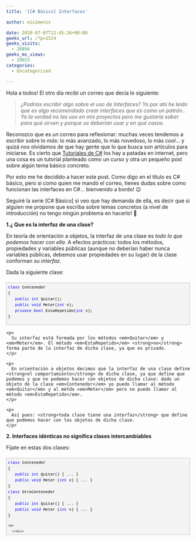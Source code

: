 ```yaml
---
title: '[C# Básico] Interfaces'

author: eiximenis

date: 2010-07-07T12:45:26+00:00
geeks_url: /?p=1524
geeks_visits:
  - 26894
geeks_ms_views:
  - 19653
categories:
  - Uncategorized

---
```

Hola a todos! El otro día recibí un correo que decía lo siguiente:

> _¿Podrías escribir algo sobre el uso de Interfaces? Yo por ahi he leido que es algo recomendado crear interfaces que es como un patrón.. Yo la verdad no las uso en mis proyectos pero me gustaría saber para qué sirven y porque se deberían usar y en qué casos._

<!--more-->

Reconozco que es un correo para reflexionar: muchas veces tendemos a escribir sobre lo _más_: lo más avanzado, lo más novedoso, lo más _cool_… y quizá nos olvidamos de que hay gente que lo que busca son artículos para iniciarse. Es cierto que [Tutoriales de C#][1] los hay a patadas en internet, pero una cosa es un tutorial planteado como un curso y otra un pequeño post sobre algún tema básico concreto.

Por esto me he decidido a hacer este post. Como digo en el título es C# básico, pero si como quien me mandó el correo, tienes dudas sobre como funcionan las interfaces en C#… bienvenido a bordo! 😉

Seguiré la serie [C# Básico] si veo que hay demanda de ella, es decir que si alguien me propone que escriba sobre temas concretos (a nivel de introducción) no tengo ningún problema en hacerlo! 🙂

**1.¿ Que es la interfaz de una clase?**

En teoría de orientación a objetos, la interfaz de una clase es _todo lo que podemos hacer con ella_. A efectos prácticos: todos los métodos, propiedades y variables públicas (aunque no deberían haber nunca variables públicas, debemos usar propiedades en su lugar) de la clase conforman _su interfaz_.

Dada la siguiente clase:

<div style="border-bottom: silver 1px solid; text-align: left; border-left: silver 1px solid; padding-bottom: 4px; line-height: 12pt; background-color: #f4f4f4; margin: 20px 0px 10px; padding-left: 4px; width: 97.5%; padding-right: 4px; font-family: &#39;Courier New&#39;, courier, monospace; direction: ltr; max-height: 200px; font-size: 8pt; overflow: auto; border-top: silver 1px solid; cursor: text; border-right: silver 1px solid; padding-top: 4px" id="codeSnippetWrapper">
  <pre style="border-bottom-style: none; text-align: left; padding-bottom: 0px; line-height: 12pt; border-right-style: none; background-color: #f4f4f4; margin: 0em; padding-left: 0px; width: 100%; padding-right: 0px; font-family: &#39;Courier New&#39;, courier, monospace; direction: ltr; border-top-style: none; color: black; font-size: 8pt; border-left-style: none; overflow: visible; padding-top: 0px" id="codeSnippet"><span style="color: #0000ff">class</span> Contenedor<br />{<br />   <span style="color: #0000ff">public</span> <span style="color: #0000ff">int</span> Quitar();<br />   <span style="color: #0000ff">public</span> <span style="color: #0000ff">void</span> Meter(<span style="color: #0000ff">int</span> v);<br />   <span style="color: #0000ff">private</span> <span style="color: #0000ff">bool</span> EstaRepetido(<span style="color: #0000ff">int</span> v);<br />}</pre>
  
  <p>
    </div> 
    
    <p>
      Su interfaz está formada por los métodos <em>Quitar</em> y <em>Meter</em>. El método <em>EstaRepetido</em> <strong>no</strong> forma parte de la interfaz de dicha clase, ya que es privado.
    </p>
    
    <p>
      En orientación a objetos decimos que la interfaz de una clase define <strong>el comportamiento</strong> de dicha clase, ya que define que podemos y que no podemos hacer con objetos de dicha clase: dado un objeto de la clase <em>Contenedor</em> yo puedo llamar al método <em>Quitar</em> y al métdo <em>Meter</em> pero no puedo llamar al método <em>EstaRepetido</em>.
    </p>
    
    <p>
      Así pues: <strong>toda clase tiene una interfaz</strong> que define que podemos hacer con los objetos de dicha clase.
    </p>
  </p>
  
  <p>
    <strong>2. Interfaces idénticas no significa clases intercambiables</strong>
  </p>
  
  <p>
    Fíjate en estas dos clases:
  </p>
  
  <div style="border-bottom: silver 1px solid; text-align: left; border-left: silver 1px solid; padding-bottom: 4px; line-height: 12pt; background-color: #f4f4f4; margin: 20px 0px 10px; padding-left: 4px; width: 97.5%; padding-right: 4px; font-family: &#39;Courier New&#39;, courier, monospace; direction: ltr; max-height: 200px; font-size: 8pt; overflow: auto; border-top: silver 1px solid; cursor: text; border-right: silver 1px solid; padding-top: 4px" id="codeSnippetWrapper">
    <pre style="border-bottom-style: none; text-align: left; padding-bottom: 0px; line-height: 12pt; border-right-style: none; background-color: #f4f4f4; margin: 0em; padding-left: 0px; width: 100%; padding-right: 0px; font-family: &#39;Courier New&#39;, courier, monospace; direction: ltr; border-top-style: none; color: black; font-size: 8pt; border-left-style: none; overflow: visible; padding-top: 0px" id="codeSnippet"><span style="color: #0000ff">class</span> Contenedor<br />{<br />   <span style="color: #0000ff">public</span> <span style="color: #0000ff">int</span> Quitar() { ... }<br />   <span style="color: #0000ff">public</span> <span style="color: #0000ff">void</span> Meter (<span style="color: #0000ff">int</span> v) { ... }<br />}<br /><span style="color: #0000ff">class</span> OtroContenedor<br />{<br />   <span style="color: #0000ff">public</span> <span style="color: #0000ff">int</span> Quitar() { ... }<br />   <span style="color: #0000ff">public</span> <span style="color: #0000ff">void</span> Meter (<span style="color: #0000ff">int</span> v) { ... }<br />}<br /></pre>
    
    <p>
      </div> 
      
      <p>
        Que puedes deducir de ellas? Exacto! Su inerfaz es la misma: con ambas clases podemos hacer lo mismo: llamar al método <em>Quitar</em> y al método <em>Meter</em>.
      </p>
      
      <p>
        Ahora imagina que en cualquier otro sitio tienes un método definido tal y como sigue:
      </p>
      
      <div style="border-bottom: silver 1px solid; text-align: left; border-left: silver 1px solid; padding-bottom: 4px; line-height: 12pt; background-color: #f4f4f4; margin: 20px 0px 10px; padding-left: 4px; width: 97.5%; padding-right: 4px; font-family: &#39;Courier New&#39;, courier, monospace; direction: ltr; max-height: 200px; font-size: 8pt; overflow: auto; border-top: silver 1px solid; cursor: text; border-right: silver 1px solid; padding-top: 4px" id="codeSnippetWrapper">
        <pre style="border-bottom-style: none; text-align: left; padding-bottom: 0px; line-height: 12pt; border-right-style: none; background-color: #f4f4f4; margin: 0em; padding-left: 0px; width: 100%; padding-right: 0px; font-family: &#39;Courier New&#39;, courier, monospace; direction: ltr; border-top-style: none; color: black; font-size: 8pt; border-left-style: none; overflow: visible; padding-top: 0px" id="codeSnippet"><span style="color: #0000ff">public</span> <span style="color: #0000ff">void</span> foo (Contenedor c)<br />{<br />   <span style="color: #008000">// Hacer cosas con c como p.ej:</span><br />   <span style="color: #0000ff">int</span> i = c.Quitar();<br />   c.Meter(10);<br />}</pre>
        
        <p>
          </div> 
          
          <p>
            El método recibe un <em>Contenedor</em> y opera con él. Ahora dado que las interfaces de <em>Contenedor</em> y <em>OtroContenedor</em> son iguales, uno podría esperar que lo siguiente funcionase:
          </p>
          
          <div style="border-bottom: silver 1px solid; text-align: left; border-left: silver 1px solid; padding-bottom: 4px; line-height: 12pt; background-color: #f4f4f4; margin: 20px 0px 10px; padding-left: 4px; width: 97.5%; padding-right: 4px; font-family: &#39;Courier New&#39;, courier, monospace; direction: ltr; max-height: 200px; font-size: 8pt; overflow: auto; border-top: silver 1px solid; cursor: text; border-right: silver 1px solid; padding-top: 4px" id="codeSnippetWrapper">
            <pre style="border-bottom-style: none; text-align: left; padding-bottom: 0px; line-height: 12pt; border-right-style: none; background-color: #f4f4f4; margin: 0em; padding-left: 0px; width: 100%; padding-right: 0px; font-family: &#39;Courier New&#39;, courier, monospace; direction: ltr; border-top-style: none; color: black; font-size: 8pt; border-left-style: none; overflow: visible; padding-top: 0px" id="codeSnippet">OtroContenedor oc = <span style="color: #0000ff">new</span> OtroContenedor();<br />foo(oc);</pre>
            
            <p>
              </div> 
              
              <p>
                Pero esto <strong>no va a compilar</strong>. ¿Por que? Pues aunque nosotros somos capaces leyendo el código de comparar la interfaz de ambas clases, el compilador no puede hacer esto. Para el compilador <em>Contenedor</em> y <em>OtroContenedor</em> son <strong>dos clases totalmente distintas sin ninguna relación</strong>. Por lo tanto un método que espera un <em>Contenedor</em> no puede aceptar un objeto de la clase <em>OtroContenedor</em>.
              </p>
              
              <p>
                Quiero recalcar que el hecho de que el compilador no <em>compare las interfaces de las clases</em> no se debe a una imposibilidad técnica ni nada parecido: se debe a que no tiene sentido hacerlo.
              </p>
              
              <p>
                ¿Por que? Pues simplemente porque las interfaces son idénticas por pura casualidad. Supón que fuese legal llamar a foo con un objeto <em>OtroContenedor</em>, ok?
              </p>
              
              <p>
                Entonces podría pasar lo siguiente:
              </p>
              
              <ol>
                <li>
                  Alguien <strong>añade</strong> un método público a la clase <em>Contenedor</em>.
                </li>
                <li>
                  Se modifica el método foo para que llame a dicho método nuevo. Eso es legal porque foo espera un <em>Contenedor</em> como parámetro
                </li>
                <li>
                  La llamada a foo(oc) donde oc es <em>OtroContenedor</em>… como debe comportarse ahora? <em>OtroContenedor</em> no tiene el método nuevo que se añadió a <em>Contenedor</em>!
                </li>
              </ol>
              
              <p>
                Así pues: dos clases con la misma interfaz <strong>no tienen relación alguna entre ellas y por lo tanto no se pueden intercambiar.</strong>
              </p>
              
              <p>
                <strong>3. Implementación de interfaces</strong>
              </p>
              
              <p>
                El ejemplo anterior ejemplifica un caso muy común: tener dos clases que hacen <em>lo mismo</em> pero de diferente manera. P.ej. imagina que <em>Contenedor</em> está implementado usando un array en memoria y <em>OtroContenedor</em> está implementando usando, que sé yo, pongamos un fichero en disco. La funcionalidad (la interfaz) es la misma, lo que varía es <strong>la implementación.</strong> Es por ello que en programación orientada a objetos decimos que las interfaces son funcionalidades (o comportamientos) y las clases representen implementaciones.
              </p>
              
              <p>
                Ahora bien, si dos clases representan <strong>dos implementaciones distintas de la misma funcionalidad</strong>, es muy enojante (y estúpido) que no las podamos intercambiar. Para que dicho intercambio sea posible C# (y en general cualquier lenguaje orientado a objetos) permite explicitar la interfaz, es decir <strong>separar la declaración de la interfaz de su implementación</strong> (de su clase). Para ello usamos la palabra clave <em>interface</em>:
              </p>
              
              <div style="border-bottom: silver 1px solid; text-align: left; border-left: silver 1px solid; padding-bottom: 4px; line-height: 12pt; background-color: #f4f4f4; margin: 20px 0px 10px; padding-left: 4px; width: 97.5%; padding-right: 4px; font-family: &#39;Courier New&#39;, courier, monospace; direction: ltr; max-height: 200px; font-size: 8pt; overflow: auto; border-top: silver 1px solid; cursor: text; border-right: silver 1px solid; padding-top: 4px" id="codeSnippetWrapper">
                <pre style="border-bottom-style: none; text-align: left; padding-bottom: 0px; line-height: 12pt; border-right-style: none; background-color: #f4f4f4; margin: 0em; padding-left: 0px; width: 100%; padding-right: 0px; font-family: &#39;Courier New&#39;, courier, monospace; direction: ltr; border-top-style: none; color: black; font-size: 8pt; border-left-style: none; overflow: visible; padding-top: 0px" id="codeSnippet"><span style="color: #0000ff">interface</span> IContenedor<br />{<br />   <span style="color: #0000ff">int</span> Quitar();<br />   <span style="color: #0000ff">void</span> Meter(<span style="color: #0000ff">int</span> i);<br />}</pre>
                
                <p>
                  </div> 
                  
                  <p>
                    Este código declara una interfaz <em>IContenedor</em> que declara los métodos <em>Quitar y Meter</em>. Fíjate que los métodos no se declaran como public (en una interfaz la visibilidad no tiene sentido, ya que todo es public) y que <strong>no se implementan los métodos</strong>.
                  </p>
                  
                  <p>
                    Las interfaces son un concepto más teórico que real. No se pueden crear interfaces. El siguiente código NO compila:
                  </p>
                  
                  <div style="border-bottom: silver 1px solid; text-align: left; border-left: silver 1px solid; padding-bottom: 4px; line-height: 12pt; background-color: #f4f4f4; margin: 20px 0px 10px; padding-left: 4px; width: 97.5%; padding-right: 4px; font-family: &#39;Courier New&#39;, courier, monospace; direction: ltr; max-height: 200px; font-size: 8pt; overflow: auto; border-top: silver 1px solid; cursor: text; border-right: silver 1px solid; padding-top: 4px" id="codeSnippetWrapper">
                    <pre style="border-bottom-style: none; text-align: left; padding-bottom: 0px; line-height: 12pt; border-right-style: none; background-color: #f4f4f4; margin: 0em; padding-left: 0px; width: 100%; padding-right: 0px; font-family: &#39;Courier New&#39;, courier, monospace; direction: ltr; border-top-style: none; color: black; font-size: 8pt; border-left-style: none; overflow: visible; padding-top: 0px" id="codeSnippet">IContenedor c = <span style="color: #0000ff">new</span> IContenedor();<br /><span style="color: #008000">// Error: No se puede crear una interfaz!</span><br /></pre>
                    
                    <p>
                      </div> 
                      
                      <p>
                        Es lógico que NO podamos crear interfaces, ya que si se nos dejara, y luego hacemos c.Quitar()… que método se llamaría si el método Quitar() no está implementado?
                      </p>
                      
                      <p>
                        Aquí es donde volvemos a las clases: podemos indicar explícitamente que una clase <strong>implementa</strong> una interfaz, es decir <strong>proporciona implementación (código) a todos y cada uno de los métodos (y propiedades) declarados en la interfaz:</strong>
                      </p>
                      
                      <div style="border-bottom: silver 1px solid; text-align: left; border-left: silver 1px solid; padding-bottom: 4px; line-height: 12pt; background-color: #f4f4f4; margin: 20px 0px 10px; padding-left: 4px; width: 97.5%; padding-right: 4px; font-family: &#39;Courier New&#39;, courier, monospace; direction: ltr; max-height: 200px; font-size: 8pt; overflow: auto; border-top: silver 1px solid; cursor: text; border-right: silver 1px solid; padding-top: 4px" id="codeSnippetWrapper">
                        <pre style="border-bottom-style: none; text-align: left; padding-bottom: 0px; line-height: 12pt; border-right-style: none; background-color: #f4f4f4; margin: 0em; padding-left: 0px; width: 100%; padding-right: 0px; font-family: &#39;Courier New&#39;, courier, monospace; direction: ltr; border-top-style: none; color: black; font-size: 8pt; border-left-style: none; overflow: visible; padding-top: 0px" id="codeSnippet"><span style="color: #0000ff">class</span> Contenedor : IContenedor<br />{<br />   <span style="color: #0000ff">public</span> <span style="color: #0000ff">int</span> Quitar() { ... }<br />   <span style="color: #0000ff">public</span> <span style="color: #0000ff">void</span> Meter(<span style="color: #0000ff">int</span> i) { ... }<br />}</pre>
                        
                        <p>
                          </div> 
                          
                          <p>
                            La clase <em>Contenedor</em> declara explícitamente que implementa la interfaz <em>IContenedor</em>. Así pues la clase <strong>debe proporcionar implementación para todos los métodos</strong> de la interfaz. El siguiente código p.ej. no compila:
                          </p>
                          
                          <div style="border-bottom: silver 1px solid; text-align: left; border-left: silver 1px solid; padding-bottom: 4px; line-height: 12pt; background-color: #f4f4f4; margin: 20px 0px 10px; padding-left: 4px; width: 97.5%; padding-right: 4px; font-family: &#39;Courier New&#39;, courier, monospace; direction: ltr; max-height: 200px; font-size: 8pt; overflow: auto; border-top: silver 1px solid; cursor: text; border-right: silver 1px solid; padding-top: 4px" id="codeSnippetWrapper">
                            <pre style="border-bottom-style: none; text-align: left; padding-bottom: 0px; line-height: 12pt; border-right-style: none; background-color: #f4f4f4; margin: 0em; padding-left: 0px; width: 100%; padding-right: 0px; font-family: &#39;Courier New&#39;, courier, monospace; direction: ltr; border-top-style: none; color: black; font-size: 8pt; border-left-style: none; overflow: visible; padding-top: 0px" id="codeSnippet"><span style="color: #0000ff">class</span> Contenedor : IContenedor<br />{<br />   <span style="color: #0000ff">public</span> <span style="color: #0000ff">void</span> Meter(<span style="color: #0000ff">int</span> i) { ... }<br />}<br /><span style="color: #008000">// Error: Y el método Quitar()???</span><br /></pre>
                            
                            <p>
                              </div> 
                              
                              <p>
                                Es por esto que en orientación a objetos decimos que las interfaces son <em>contratos</em>, porque si yo creo la clase la interfaz me obliga a implementar ciertos métodos y si yo uso la clase, la interfaz me dice que métodos puedo llamar.
                              </p>
                              
                              <p>
                                Y ahora viene lo bueno: Si dos clases <strong>implementan la misma interfaz</strong> son intercambiables. Dicho de otro modo, en cualquier sitio donde se espere una instancia de la interfaz puede pasarse una instancia de cualquier clase que implemente dicha interfaz.
                              </p>
                              
                              <p>
                                Podríamos declarar nuestro método foo anterior como sigue:
                              </p>
                              
                              <div style="border-bottom: silver 1px solid; text-align: left; border-left: silver 1px solid; padding-bottom: 4px; line-height: 12pt; background-color: #f4f4f4; margin: 20px 0px 10px; padding-left: 4px; width: 97.5%; padding-right: 4px; font-family: &#39;Courier New&#39;, courier, monospace; direction: ltr; max-height: 200px; font-size: 8pt; overflow: auto; border-top: silver 1px solid; cursor: text; border-right: silver 1px solid; padding-top: 4px" id="codeSnippetWrapper">
                                <pre style="border-bottom-style: none; text-align: left; padding-bottom: 0px; line-height: 12pt; border-right-style: none; background-color: #f4f4f4; margin: 0em; padding-left: 0px; width: 100%; padding-right: 0px; font-family: &#39;Courier New&#39;, courier, monospace; direction: ltr; border-top-style: none; color: black; font-size: 8pt; border-left-style: none; overflow: visible; padding-top: 0px" id="codeSnippet"><span style="color: #0000ff">void</span> foo(IContenedor c)<br />{<br />   <span style="color: #008000">// Cosas con c...</span><br />   c.Quitar();<br />   c.Meter(10);<br />}</pre>
                                
                                <p>
                                  </div> 
                                  
                                  <p>
                                    Fíjate que la clave es que el parámetro de foo está declarado como <em>IContenedor</em>, no como <em>Contenedor</em> o <em>OtroContenedor</em>, con esto indicamos que el método foo() trabaja con cualquier objeto de cualquier clase que implemente IContenedor.
                                  </p>
                                  
                                  <p>
                                    Y ahora, si supones que tanto Contenedor como OtroContenedor implementan la interfaz IContenedor el siguiente código es válido:
                                  </p>
                                  
                                  <div style="border-bottom: silver 1px solid; text-align: left; border-left: silver 1px solid; padding-bottom: 4px; line-height: 12pt; background-color: #f4f4f4; margin: 20px 0px 10px; padding-left: 4px; width: 97.5%; padding-right: 4px; font-family: &#39;Courier New&#39;, courier, monospace; direction: ltr; max-height: 200px; font-size: 8pt; overflow: auto; border-top: silver 1px solid; cursor: text; border-right: silver 1px solid; padding-top: 4px" id="codeSnippetWrapper">
                                    <pre style="border-bottom-style: none; text-align: left; padding-bottom: 0px; line-height: 12pt; border-right-style: none; background-color: #f4f4f4; margin: 0em; padding-left: 0px; width: 100%; padding-right: 0px; font-family: &#39;Courier New&#39;, courier, monospace; direction: ltr; border-top-style: none; color: black; font-size: 8pt; border-left-style: none; overflow: visible; padding-top: 0px" id="codeSnippet">Contenedor c = <span style="color: #0000ff">new</span> Contenedor();<br />foo(c);    <span style="color: #008000">// Ok. foo espera IContenedor y Contenedor implementa IContenedor</span><br />OtroContenedor oc = <span style="color: #0000ff">new</span> OtroContenedor();<br />foo(oc); <span style="color: #008000">// Ok. foo espera IContenedor y OtroContenedor implementa IContenedor</span><br /><span style="color: #008000">// Incluso esto es válido:</span><br />IContenedor ic = <span style="color: #0000ff">new</span> Contenedor();<br />IContenedor ic2 = <span style="color: #0000ff">new</span> OtroContenedor();<br /></pre>
                                    
                                    <p>
                                      </div> 
                                      
                                      <p>
                                        <strong>4. ¿Cuando usar interfaces?</strong>
                                      </p>
                                      
                                      <p>
                                        En general siempre que tengas, o preveas que puedes tener más de una clase para hacer lo mismo: usa interfaces. Es mejor pecar de exceso que de defecto en este caso. No te preocupes por penalizaciones de rendimiento en tu aplicación porque no las hay.´
                                      </p>
                                      
                                      <p>
                                        No digo que <strong>toda</strong> clase deba implementar una interfaz obligatoriamente, muchas clases <strong>internas</strong> no lo implementarán, pero en el caso de las clases <strong>públicas (visibles desde el exterior</strong>) deberías pensarlo bien. Además pensar en la interfaz antes que en la clase en sí, es <em>pensar en lo que debe hacerse</em> en lugar de pensar <em>en como debe hacerse</em>. Usar interfaces permite a posteriori cambiar una clase por otra que implemente la misma interfaz y poder integrar la nueva clase de forma mucho más fácil (sólo debemos modificar donde instanciamos los objetos pero el resto de código queda igual).
                                      </p>
                                      
                                      <p>
                                        <strong>5. Segregación de interfaces</strong>
                                      </p>
                                      
                                      <p>
                                        Imagina que tenemos un sistema que debe trabajar con varios vehículos, entre ellos aviones y coches, así que declaramos la siguiente interfaz:
                                      </p>
                                      
                                      <div style="border-bottom: silver 1px solid; text-align: left; border-left: silver 1px solid; padding-bottom: 4px; line-height: 12pt; background-color: #f4f4f4; margin: 20px 0px 10px; padding-left: 4px; width: 97.5%; padding-right: 4px; font-family: &#39;Courier New&#39;, courier, monospace; direction: ltr; max-height: 200px; font-size: 8pt; overflow: auto; border-top: silver 1px solid; cursor: text; border-right: silver 1px solid; padding-top: 4px" id="codeSnippetWrapper">
                                        <pre style="border-bottom-style: none; text-align: left; padding-bottom: 0px; line-height: 12pt; border-right-style: none; background-color: #f4f4f4; margin: 0em; padding-left: 0px; width: 100%; padding-right: 0px; font-family: &#39;Courier New&#39;, courier, monospace; direction: ltr; border-top-style: none; color: black; font-size: 8pt; border-left-style: none; overflow: visible; padding-top: 0px" id="codeSnippet"><span style="color: #0000ff">interface</span> IVehiculo<br />{<br />    <span style="color: #0000ff">void</span> Acelerar(<span style="color: #0000ff">int</span> kmh);   <br />    <span style="color: #0000ff">void</span> Frenar();   <br />    <span style="color: #0000ff">void</span> Girar(<span style="color: #0000ff">int</span> angulos);   <br />    <span style="color: #0000ff">void</span> Despegar();   <br />    <span style="color: #0000ff">void</span> Aterrizar();<br />}</pre>
                                        
                                        <p>
                                          </div> 
                                          
                                          <p>
                                            Luego implementamos la clase avión:
                                          </p>
                                          
                                          <div style="border-bottom: silver 1px solid; text-align: left; border-left: silver 1px solid; padding-bottom: 4px; line-height: 12pt; background-color: #f4f4f4; margin: 20px 0px 10px; padding-left: 4px; width: 97.5%; padding-right: 4px; font-family: &#39;Courier New&#39;, courier, monospace; direction: ltr; max-height: 200px; font-size: 8pt; overflow: auto; border-top: silver 1px solid; cursor: text; border-right: silver 1px solid; padding-top: 4px" id="codeSnippetWrapper">
                                            <pre style="border-bottom-style: none; text-align: left; padding-bottom: 0px; line-height: 12pt; border-right-style: none; background-color: #f4f4f4; margin: 0em; padding-left: 0px; width: 100%; padding-right: 0px; font-family: &#39;Courier New&#39;, courier, monospace; direction: ltr; border-top-style: none; color: black; font-size: 8pt; border-left-style: none; overflow: visible; padding-top: 0px" id="codeSnippet"><span style="color: #0000ff">class</span> Avion : IVehiculo<br />{<br />    <span style="color: #0000ff">public</span> <span style="color: #0000ff">void</span> Acelerar(<span style="color: #0000ff">int</span> kmh) { ... }<br />    <span style="color: #0000ff">public</span> <span style="color: #0000ff">void</span> Frenar() { ... }<br />    <span style="color: #0000ff">public</span> <span style="color: #0000ff">void</span> Girar (<span style="color: #0000ff">int</span> angulos) { ... }<br />    <span style="color: #0000ff">public</span> <span style="color: #0000ff">void</span> Despegar() { ... }<br />    <span style="color: #0000ff">public</span> <span style="color: #0000ff">void</span> Aterrizar() { ... }<br />}</pre>
                                            
                                            <p>
                                              </div> 
                                              
                                              <p>
                                                Y luego vamos a por la clase coche… y aquí surge el problema:
                                              </p>
                                              
                                              <div style="border-bottom: silver 1px solid; text-align: left; border-left: silver 1px solid; padding-bottom: 4px; line-height: 12pt; background-color: #f4f4f4; margin: 20px 0px 10px; padding-left: 4px; width: 97.5%; padding-right: 4px; font-family: &#39;Courier New&#39;, courier, monospace; direction: ltr; max-height: 200px; font-size: 8pt; overflow: auto; border-top: silver 1px solid; cursor: text; border-right: silver 1px solid; padding-top: 4px" id="codeSnippetWrapper">
                                                <pre style="border-bottom-style: none; text-align: left; padding-bottom: 0px; line-height: 12pt; border-right-style: none; background-color: #f4f4f4; margin: 0em; padding-left: 0px; width: 100%; padding-right: 0px; font-family: &#39;Courier New&#39;, courier, monospace; direction: ltr; border-top-style: none; color: black; font-size: 8pt; border-left-style: none; overflow: visible; padding-top: 0px" id="codeSnippet"><span style="color: #0000ff">class</span> Coche : IVehiculo<br />{<br />    <span style="color: #0000ff">public</span> <span style="color: #0000ff">void</span> Acelerar(<span style="color: #0000ff">int</span> kmh) { ... }<br />    <span style="color: #0000ff">public</span> <span style="color: #0000ff">void</span> Frenar() { ... }<br />    <span style="color: #0000ff">public</span> <span style="color: #0000ff">void</span> Girar (<span style="color: #0000ff">int</span> angulos) { ... }<br />    <span style="color: #0000ff">public</span> <span style="color: #0000ff">void</span> Despegar() {<span style="color: #0000ff">throw</span> <span style="color: #0000ff">new</span> NotImplementedException(<span style="color: #006080">"Coches no vuelan"</span>); }<br />    <span style="color: #0000ff">public</span> <span style="color: #0000ff">void</span> Aterrizar(){<span style="color: #0000ff">throw</span> <span style="color: #0000ff">new</span> NotImplementedException(<span style="color: #006080">"Coches no vuelan"</span>); }<br />}</pre>
                                                
                                                <p>
                                                  </div> 
                                                  
                                                  <p>
                                                    La interfaz IVehiculo tiene demasiados métodos y no define el comportamiento de todos los vehículos, dado que no todos los vehículos despegan y aterrizan. En este caso es mejor dividir la interfaz en dos:
                                                  </p>
                                                  
                                                  <div style="border-bottom: silver 1px solid; text-align: left; border-left: silver 1px solid; padding-bottom: 4px; line-height: 12pt; background-color: #f4f4f4; margin: 20px 0px 10px; padding-left: 4px; width: 97.5%; padding-right: 4px; font-family: &#39;Courier New&#39;, courier, monospace; direction: ltr; max-height: 200px; font-size: 8pt; overflow: auto; border-top: silver 1px solid; cursor: text; border-right: silver 1px solid; padding-top: 4px" id="codeSnippetWrapper">
                                                    <pre style="border-bottom-style: none; text-align: left; padding-bottom: 0px; line-height: 12pt; border-right-style: none; background-color: #f4f4f4; margin: 0em; padding-left: 0px; width: 100%; padding-right: 0px; font-family: &#39;Courier New&#39;, courier, monospace; direction: ltr; border-top-style: none; color: black; font-size: 8pt; border-left-style: none; overflow: visible; padding-top: 0px" id="codeSnippet"><span style="color: #0000ff">interface</span> IVehiculo<br />{<br />    <span style="color: #0000ff">void</span> Acelerar(<span style="color: #0000ff">int</span> kmh);<br />    <span style="color: #0000ff">void</span> Frenar();<br />    <span style="color: #0000ff">void</span> Girar (<span style="color: #0000ff">int</span> angulos);<br />}<br /><br /><span style="color: #0000ff">interface</span> IVehiculoVolador : IVehiculo<br />{<br />    <span style="color: #0000ff">void</span> Despegar();<br />    <span style="color: #0000ff">void</span> Aterrizar();<br />}</pre>
                                                    
                                                    <p>
                                                      </div> 
                                                      
                                                      <p>
                                                        Fíjate además que <em>IVehiculoVolador</em> deriva de <em>IVehiculo </em>(en orientación a objetos decimos que hay una relación de herencia entre IVehiculoVolador y IVehiculo), <strong>eso significa que una clase que implemente IVehiculoVolador debe implementar también IVehiculo forzosamente</strong>. Por lo tanto podemos afirmar que todos los vehículos voladores son también vehículos.
                                                      </p>
                                                    </p></p> 
                                                    
                                                    <p>
                                                      Ahora si que la clase Coche puede implementar IVehiculo y la clase Avion puede implementar IVehiculoVolador (y por lo tanto también IVehiculo). Si un método foo() recibe un objeto IVehiculoVolador puede usar métodos tanto de IVehiculoVolador como de IVehiculo:
                                                    </p>
                                                    
                                                    <div style="border-bottom: silver 1px solid; text-align: left; border-left: silver 1px solid; padding-bottom: 4px; line-height: 12pt; background-color: #f4f4f4; margin: 20px 0px 10px; padding-left: 4px; width: 97.5%; padding-right: 4px; font-family: &#39;Courier New&#39;, courier, monospace; direction: ltr; max-height: 200px; font-size: 8pt; overflow: auto; border-top: silver 1px solid; cursor: text; border-right: silver 1px solid; padding-top: 4px" id="codeSnippetWrapper">
                                                      <pre style="border-bottom-style: none; text-align: left; padding-bottom: 0px; line-height: 12pt; border-right-style: none; background-color: #f4f4f4; margin: 0em; padding-left: 0px; width: 100%; padding-right: 0px; font-family: &#39;Courier New&#39;, courier, monospace; direction: ltr; border-top-style: none; color: black; font-size: 8pt; border-left-style: none; overflow: visible; padding-top: 0px" id="codeSnippet"><span style="color: #0000ff">void</span> foo (IVehiculoVolador vv)<br />{<br />   vv.Acelerar(10);   <span style="color: #008000">// Ok. Acelerar es de IVehiculo y IVehiculoVolador deriva de IVehiculo</span><br />   vv.Despegar();     <span style="color: #008000">// Ok. Despegar es de IVehiculoVolador</span><br />}</pre>
                                                      
                                                      <p>
                                                        </div> 
                                                        
                                                        <p>
                                                          Al reves no! Si un método foo recibe un IVehiculo <strong>no puede llamar a métodos de IVehiculoVolador</strong>. Lógico: todos los vehículos voladores son vehículos pero al revés no… no todos los vehículos son vehículos voladores!
                                                        </p>
                                                        
                                                        <p>
                                                          Siempre que haya segregación no tiene por que haber herencia de interfaces. Imagina el caso de que además de vehículos debemos tratar con Armas de guerra. Tenemos otra interfaz:
                                                        </p>
                                                        
                                                        <div style="border-bottom: silver 1px solid; text-align: left; border-left: silver 1px solid; padding-bottom: 4px; line-height: 12pt; background-color: #f4f4f4; margin: 20px 0px 10px; padding-left: 4px; width: 97.5%; padding-right: 4px; font-family: &#39;Courier New&#39;, courier, monospace; direction: ltr; max-height: 200px; font-size: 8pt; overflow: auto; border-top: silver 1px solid; cursor: text; border-right: silver 1px solid; padding-top: 4px" id="codeSnippetWrapper">
                                                          <pre style="border-bottom-style: none; text-align: left; padding-bottom: 0px; line-height: 12pt; border-right-style: none; background-color: #f4f4f4; margin: 0em; padding-left: 0px; width: 100%; padding-right: 0px; font-family: &#39;Courier New&#39;, courier, monospace; direction: ltr; border-top-style: none; color: black; font-size: 8pt; border-left-style: none; overflow: visible; padding-top: 0px" id="codeSnippet"><span style="color: #0000ff">interface</span> IArmaDeGuerra<br />{<br />    <span style="color: #0000ff">void</span> Apuntar();<br />    <span style="color: #0000ff">void</span> Disparar();<br />}</pre>
                                                          
                                                          <p>
                                                            </div> 
                                                            
                                                            <p>
                                                              Ahora podrían existir clases que implementen <em>IArmaDeGuerra</em> como p.ej. una torreta defensiva:
                                                            </p>
                                                            
                                                            <div style="border-bottom: silver 1px solid; text-align: left; border-left: silver 1px solid; padding-bottom: 4px; line-height: 12pt; background-color: #f4f4f4; margin: 20px 0px 10px; padding-left: 4px; width: 97.5%; padding-right: 4px; font-family: &#39;Courier New&#39;, courier, monospace; direction: ltr; max-height: 200px; font-size: 8pt; overflow: auto; border-top: silver 1px solid; cursor: text; border-right: silver 1px solid; padding-top: 4px" id="codeSnippetWrapper">
                                                              <pre style="border-bottom-style: none; text-align: left; padding-bottom: 0px; line-height: 12pt; border-right-style: none; background-color: #f4f4f4; margin: 0em; padding-left: 0px; width: 100%; padding-right: 0px; font-family: &#39;Courier New&#39;, courier, monospace; direction: ltr; border-top-style: none; color: black; font-size: 8pt; border-left-style: none; overflow: visible; padding-top: 0px" id="codeSnippet"><span style="color: #0000ff">class</span> TorretaDefensiva : IArmaDeGuerra<br />{<br />    <span style="color: #0000ff">public</span> <span style="color: #0000ff">void</span> Apuntar() { ... }<br />    <span style="color: #0000ff">public</span> <span style="color: #0000ff">void</span> Disparar() { ... }<br />}</pre>
                                                              
                                                              <p>
                                                                </div> 
                                                                
                                                                <p>
                                                                  Pero claro… también tenemos vehículos que pueden ser a la vez armas de guerra, p.ej. un tanque! Que hacemos? <strong>Ningún problema: una clase puede implementar más de una interfaz a la vez! </strong>Para ello debe implementar todos los métodos de todas la interfaces:
                                                                </p>
                                                                
                                                                <div style="border-bottom: silver 1px solid; text-align: left; border-left: silver 1px solid; padding-bottom: 4px; line-height: 12pt; background-color: #f4f4f4; margin: 20px 0px 10px; padding-left: 4px; width: 97.5%; padding-right: 4px; font-family: &#39;Courier New&#39;, courier, monospace; direction: ltr; max-height: 200px; font-size: 8pt; overflow: auto; border-top: silver 1px solid; cursor: text; border-right: silver 1px solid; padding-top: 4px" id="codeSnippetWrapper">
                                                                  <pre style="border-bottom-style: none; text-align: left; padding-bottom: 0px; line-height: 12pt; border-right-style: none; background-color: #f4f4f4; margin: 0em; padding-left: 0px; width: 100%; padding-right: 0px; font-family: &#39;Courier New&#39;, courier, monospace; direction: ltr; border-top-style: none; color: black; font-size: 8pt; border-left-style: none; overflow: visible; padding-top: 0px" id="codeSnippet"><span style="color: #0000ff">class</span> Tanque : IVehiculo, IArmaDeGuerra<br />{<br />    <span style="color: #0000ff">public</span> <span style="color: #0000ff">void</span> Acelerar(<span style="color: #0000ff">int</span> kmh) { ... }<br />    <span style="color: #0000ff">public</span> <span style="color: #0000ff">void</span> Frenar() { ... }<br />    <span style="color: #0000ff">public</span> <span style="color: #0000ff">void</span> Girar (<span style="color: #0000ff">int</span> angulos) { ... }<br />    <span style="color: #0000ff">public</span> <span style="color: #0000ff">void</span> Apuntar() { ... }<br />    <span style="color: #0000ff">public</span> <span style="color: #0000ff">void</span> Disparar() { ... }<br />}</pre>
                                                                  
                                                                  <p>
                                                                    </div> 
                                                                    
                                                                    <p>
                                                                      Ahora si un método foo() recibe un IVehiculo le puedo pasar un Tanque y si otro método foo2 recibe un IArmaDeGuerra también le puedo pasar un Tanque. O dicho de otro modo, los tanques se comportan como vehículos y como armas de guerra a la vez!
                                                                    </p>
                                                                    
                                                                    <p>
                                                                      Así pues, es importante segregar bien nuestras interfaces porque en caso contrario vamos a tener dificultades a la hora de implementarlos. La segregación de interfaces es uno <strong>de los 5 principios SOLID </strong>(concretamente la letra I: <a href="http://dotnetcenter.it/articles/10/SOLID-5-simple-principles-Interface-Segregation-Principle-Part-1.html">interface segregation principle</a>).
                                                                    </p>
                                                                    
                                                                    <p>
                                                                      Bueno… espero que este post os haya ayudado a comprender mejor que son las interfaces y como usarlas!
                                                                    </p>
                                                                    
                                                                    <p>
                                                                      Un saludo a todos!
                                                                    </p>

 [1]: http://www.google.es/search?hl=es&rls=com.microsoft%3Aes&q=Tutorial+C%23&aq=f&aqi=&aql=&oq=&gs_rfai=
